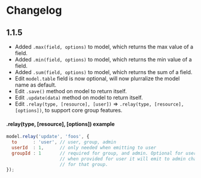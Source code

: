 # Changelog

## 1.1.5

 - Added `.max(field, options)` to model, which returns the max value of a field.
 - Added `.min(field, options)` to model, which returns the min value of a field.
 - Added `.sum(field, options)` to model, which returns the sum of a field.
 - Edit `model.table` field is now optional, will now plurralize the model name as default.
 - Edit `.save()` method on model to return itself.
 - Edit `.update(data)` method on model to return itself.
 - Edit `.relay(type, [resource], [user])` => `.relay(type, [resource], [options])`, to support core group features.

#### .relay(type, [resource], [options]) example

```js
model.relay('update', 'foos', {
  to      : 'user', // user, group, admin
  userId  : 1,      // only needed when emitting to user
  groupId : 1       // required for group, and admin. Optional for user.
                    // when provided for user it will emit to admin channel
                    // for that group.
});
```
